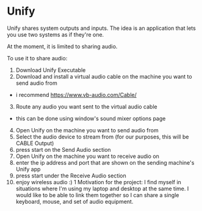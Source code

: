 # Unify
Unify shares system outputs and inputs. The idea is an application that lets you use two systems as if they're one.

At the moment, it is limited to sharing audio.

To use it to share audio:
1. Download Unify Executable
2. Download and install a virtual audio cable on the machine you want to send audio from
  * i recommend https://www.vb-audio.com/Cable/
3. Route any audio you want sent to the virtual audio cable
  * this can be done using window's sound mixer options page
4. Open Unify on the machine you want to send audio from
5. Select the audio device to stream from (for our purposes, this will be CABLE Output)
6. press start on the Send Audio section
7. Open Unify on the machine you want to receive audio on
8. enter the ip address and port that are shown on the sending machine's Unify app
9. press start under the Receive Audio section
10. enjoy wireless audio :)
1
Motivation for the project: I find myself in situations where I'm using my laptop and desktop at the same time. I would like to be able to link them together so I can share a single keyboard, mouse, and set of audio equipment.

